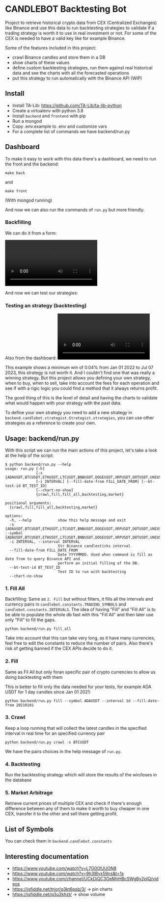 # CANDLEBOT Backtesting Bot

Project to retrieve historical crypto data from CEX (Centralized Exchanges) like Binance and use this data to run backtesting strategies to validate if a trading strategy is worth it to use in real investment or not. For some of the CEX is needed to have a valid key like for example Binance.

Some of the features included in this project:

- crawl Binance candles and store them in a DB
- show charts of these values
- define custom backtesting strategies, run them against real historical data and see the charts with all the forecasted operations
- put this strategy to run automatically with the Binance API (WIP)

## Install
- Install TA-Lib: https://github.com/TA-Lib/ta-lib-python
- Create a virtualenv with python 3.8
- Install `backend` and `frontend` with pip
- Run a mongod
- Copy .env.example to .env and customize vars
- For a complete list of commands we have backend/run.py


## Dashboard

To make it easy to work with this data there's a dashboard, we need to run the front and the backend:

```
make back
```
and
```
make front
```
(With mongod running)

And now we can also run the commands of `run.py` but more friendly.

### Backfilling

We can do it from a form:

![backfilling](docs_assets/backfill_btc_usdt_1d.webm)

And now we can test our strategies:

### Testing an strategy (backtesting)

Also from the dashboard:
![backtesting](docs_assets/testing_strategy.webm)

This example shows a minimum win of 0.04% from Jan 01 2022 to Jul 07 2023, this strategy is not worth it. And I couldn't find one that was really a winning strategy. But this project allows you defining your own strategy, when to buy, when to sell, take into account the fees for each operation and see if with a rigic logic you could find a method that it always returns profit.

The good thing of this is the level of detail and having the charts to validate what would happen with your strategy with the past data.

To define your own strategy you need to add a new strategy in `backend.candlebot.strategist.Strategist.strategies`, you can use other strategies as a reference to create your own.


## Usage: backend/run.py

With this script we can run the main actions of this project, let's take a look at the help of the script:

```
$ python backend/run.py --help
usage: run.py [-h]
              [-s {ADAUSDT,BTCUSDT,ETHUSDT,LTCUSDT,BNBUSDT,DOGEUSDT,XRPUSDT,DOTUSDT,UNIUSDT,BCHUSDT,LTCUSDT,LINKUSDT,VETUSDT,SOLUSDT,XLMUSDT,THETAUSDT,FILUSDT,TRXUSDT,NEOUSDT,XMRUSDT,LUNAUSDT,CAKEUSDT,EOSUSDT,IOTAUSDT,1INCHUSDT,HOTUSDT,CHZUSDT,SXPUSDT,TLMUSDT,ETCUSDT}]
              [-i INTERVAL] [--fill-date-from FILL_DATE_FROM] [--bt-test-id BT_TEST_ID]
              [--chart-no-show]
              {crawl,fill,fill_all,backtesting,market}

positional arguments:
  {crawl,fill,fill_all,backtesting,market}

options:
  -h, --help            show this help message and exit
  -s {ADAUSDT,BTCUSDT,ETHUSDT,LTCUSDT,BNBUSDT,DOGEUSDT,XRPUSDT,DOTUSDT,UNIUSDT,BCHUSDT,LTCUSDT,LINKUSDT,VETUSDT,SOLUSDT,XLMUSDT,THETAUSDT,FILUSDT,TRXUSDT,NEOUSDT,XMRUSDT,LUNAUSDT,CAKEUSDT,EOSUSDT,IOTAUSDT,1INCHUSDT,HOTUSDT,CHZUSDT,SXPUSDT,TLMUSDT,ETCUSDT}, --symbol {ADAUSDT,BTCUSDT,ETHUSDT,LTCUSDT,BNBUSDT,DOGEUSDT,XRPUSDT,DOTUSDT,UNIUSDT,BCHUSDT,LTCUSDT,LINKUSDT,VETUSDT,SOLUSDT,XLMUSDT,THETAUSDT,FILUSDT,TRXUSDT,NEOUSDT,XMRUSDT,LUNAUSDT,CAKEUSDT,EOSUSDT,IOTAUSDT,1INCHUSDT,HOTUSDT,CHZUSDT,SXPUSDT,TLMUSDT,ETCUSDT}
  -i INTERVAL, --interval INTERVAL
                        Str Binance candlesticks interval
  --fill-date-from FILL_DATE_FROM
                        Date YYYYMMDD. Used when command is fill as date from to query Binance API and
                        perform an initial filling of the DB.
  --bt-test-id BT_TEST_ID
                        Test ID to run with backtesting
  --chart-no-show
```

### 1. Fill All
Backfilling: Same as `2. Fill` but without filters, it fills all the intervals and currency pairs in `candlebot.constants.TRADING_SYMBOLS` and `candlebot.constants.INTERVALS`. The idea of having "Fill" and "Fill All" is to be able to populate the whole db fast with this "Fill All" and then later use only "Fill" to fill the gaps.

```
python backend/run.py fill_all
```

Take into account that this can take very long, as it have many currencies, feel free to edit the constants to reduce the number of pairs. Also there's risk of getting banned if the CEX APIs decide to do it.

### 2. Fill
Same as Fil All but only foran specific pair of crypto currencies to allow us doing backtesting with them

This is better to fill only the data needed for your tests, for example ADA USDT for 1 day candles since Jan 01 2021:

```
python backend/run.py fill --symbol ADAUSDT --interval 1d --fill-date-from 20210101
```

### 3. Crawl
Keep a loop running that will collect the latest candles in the specified interval in real time for an specified currency pair

```
python backend/run.py crawl -s BTCUSDT
```

We have the pairs choices in the help message of `run.py`.

### 4. Backtesting
Run the backtesting strategy which will store the results of the win/loses in the database

### 5. Market Arbitrage
Retrieve current prices of multiple CEX and check if there's enough difference between any of them to make it worth to buy cheaper in one CEX, transfer it to the other and sell there getting profit.




## List of Symbols
You can check them in `backend.candlebot.constants`

## Interesting documentation
- https://www.youtube.com/watch?v=L7G0OfJUON8
- https://www.youtube.com/watch?v=9h3lByx59ns&t=1s
- https://www.youtube.com/channel/UCkDiQC3OeMnHBcSWgBy2plQ/videos
- https://jsfiddle.net/trior/q3kt6psb/3/ -> pin charts
- https://jsfiddle.net/q3u2khzt/ -> show volume